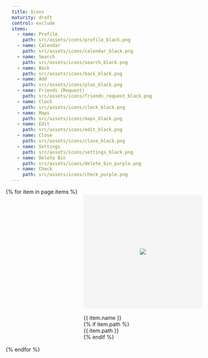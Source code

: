 ```yaml
---
title: Icons
maturity: draft
control: exclude
items: 
  - name: Profile
    path: src/assets/icons/profile_black.png
  - name: Calendar
    path: src/assets/icons/calendar_black.png
  - name: Search
    path: src/assets/icons/search_black.png
  - name: Back
    path: src/assets/icons/back_black.png
  - name: Add
    path: src/assets/icons/plus_black.png
  - name: Friends (Request)
    path: src/assets/icons/friends_request_black.png
  - name: Clock
    path: src/assets/icons/clock_black.png
  - name: Maps
    path: src/assets/icons/maps_black.png
  - name: Edit
    path: src/assets/icons/edit_black.png
  - name: Close
    path: src/assets/icons/close_black.png
  - name: Settings
    path: src/assets/icons/settings_black.png
  - name: Delete Bin
    path: src/assets/icons/delete_bin_purple.png
  - name: Check
    path: src/assets/icons/check_purple.png
---
```

<style>
.set {
  display: flex;
  flex-wrap: wrap;
  margin: 0 -1rem;
  margin-top: 0;
  padding: 0;
  list-style: none;
}
li {
  flex: 1 0 20%;
  margin: 1rem;
}
.image {
  display: flex;
  flex-direction: column;
  align-items: center;
  justify-content: center;
  width: 100%;
  min-width: 280px;
  height: 300px;
  background-color: whitesmoke;
  border: 1px solid whitesmoke;
  margin-bottom: 1rem;
}
img {
  max-height: 100%;
}
p {
  margin: 0;
}
</style>

<ul class="set">
{% for item in page.items %} 
  <li>
    <div class="image"><img src="{{ site.baseurl }}/{{ item.path }}"/></div>
    <p class="header">{{ item.name }}</p>
    {% if item.path %}<p>{{ item.path }}</p>{% endif %}
  </li>
{% endfor %}
</ul>